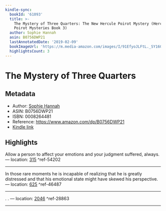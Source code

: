 ```yaml
---
kindle-sync:
  bookId: '61093'
  title: >-
    The Mystery of Three Quarters: The New Hercule Poirot Mystery (Hercule
    Poirot Mysteries Book 3)
  author: Sophie Hannah
  asin: B0756DWP21
  lastAnnotatedDate: '2019-02-09'
  bookImageUrl: 'https://m.media-amazon.com/images/I/91EfyoJLFtL._SY160.jpg'
  highlightsCount: 3
---
```

# The Mystery of Three Quarters
## Metadata
* Author: [Sophie Hannah](https://www.amazon.comundefined)
* ASIN: B0756DWP21
* ISBN: 0008264481
* Reference: https://www.amazon.com/dp/B0756DWP21
* [Kindle link](kindle://book?action=open&asin=B0756DWP21)

## Highlights
Allow a person to affect your emotions and your judgment suffered, always. — location: [315](kindle://book?action=open&asin=B0756DWP21&location=315) ^ref-54202

---
In those rare moments he is incapable of realizing that he is greatly distressed and that his emotional state might have skewed his perspective. — location: [625](kindle://book?action=open&asin=B0756DWP21&location=625) ^ref-46487

---
. . — location: [2046](kindle://book?action=open&asin=B0756DWP21&location=2046) ^ref-28863

---
